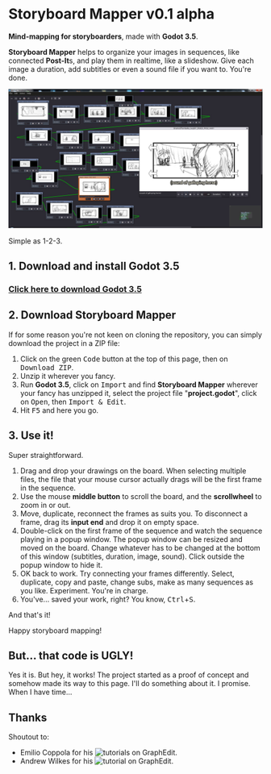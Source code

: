 # Storyboard Mapper v0.1 alpha

**Mind-mapping for storyboarders**, made with **Godot 3.5**.

**Storyboard Mapper** helps to organize your images in sequences, like connected **Post-It**s, and play them in realtime, like a slideshow. Give each image a duration, add subtitles or even a sound file if you want to. You're done.

![screenshot](Screencopies/StoryboardMapper.jpg)

Simple as 1-2-3.

## 1. Download and install Godot 3.5

### [Click here to download Godot 3.5](https://godotengine.org/download)

## 2. Download Storyboard Mapper

If for some reason you're not keen on cloning the repository, you can simply download the project in a ZIP file:
1. Click on the green <kbd>Code</kbd> button at the top of this page, then on <kbd>Download ZIP</kbd>.
2. Unzip it wherever you fancy.
3. Run **Godot 3.5**, click on <kbd>Import</kbd> and find **Storyboard Mapper** wherever your fancy has unzipped it, select the project file "**project.godot**", click on <kbd>Open</kbd>, then <kbd>Import & Edit</kbd>.
4. Hit <kbd>F5</kbd> and here you go.

## 3. Use it!

Super straightforward.
1. Drag and drop your drawings on the board. When selecting multiple files, the file that your mouse cursor actually drags will be the first frame in the sequence.
2. Use the mouse **middle button** to scroll the board, and the **scrollwheel** to zoom in or out.
3. Move, duplicate, reconnect the frames as suits you. To disconnect a frame, drag its **input end** and drop it on empty space.
4. Double-click on the first frame of the sequence and watch the sequence playing in a popup window. The popup window can be resized and moved on the board. Change whatever has to be changed at the bottom of this window (subtitles, duration, image, sound). Click outside the popup window to hide it.
5. OK back to work. Try connecting your frames differently. Select, duplicate, copy and paste, change subs, make as many sequences as you like. Experiment. You're in charge.
6. You've... saved your work, right? You know, <kbd>Ctrl</kbd>+<kbd>S</kbd>.

And that's it!

Happy storyboard mapping!

## But... that code is UGLY!

Yes it is. But hey, it works! The project started as a proof of concept and somehow made its way to this page. I'll do something about it. I promise. When I have time...

## Thanks

Shoutout to:
* Emilio Coppola for his ![tutorials on GraphEdit](https://www.youtube.com/c/EmilioTube/videos).
* Andrew Wilkes for his ![tutorial on GraphEdit](https://gdscript.com/solutions/godot-graphnode-and-graphedit-tutorial/).
